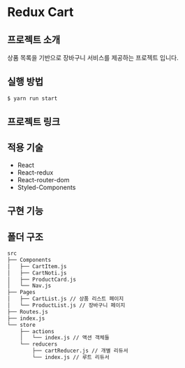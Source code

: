 # Redux Cart

## 프로젝트 소개

상품 목록을 기반으로 장바구니 서비스를 제공하는 프로젝트 입니다.

## 실행 방법

```bash
$ yarn run start
```

## 프로젝트 링크

## 적용 기술

- React
- React-redux
- React-router-dom
- Styled-Components

## 구현 기능

## 폴더 구조

```bash
src
├── Components
│   ├── CartItem.js
│   ├── CartNoti.js
│   ├── ProductCard.js
│   └── Nav.js
├── Pages
│   ├── CartList.js // 상품 리스트 페이지
│   └── ProductList.js // 장바구니 페이지
├── Routes.js
├── index.js
└── store
    ├── actions
    │   └── index.js // 액션 객체들
    └── reducers
        ├── cartReducer.js // 개별 리듀서
        └── index.js // 루트 리듀서
```
